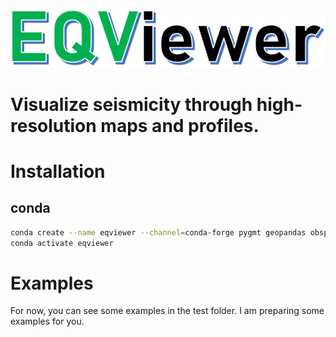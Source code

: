 ![seismonitor](docs/figures/EQViewer.PNG)     
# Visualize seismicity through high-resolution maps and profiles.



# Installation

## conda
```bash
conda create --name eqviewer --channel=conda-forge pygmt geopandas obspy python=3.10
conda activate eqviewer
```


# Examples

For now, you can see some examples in the test folder. I am preparing some examples for you.
